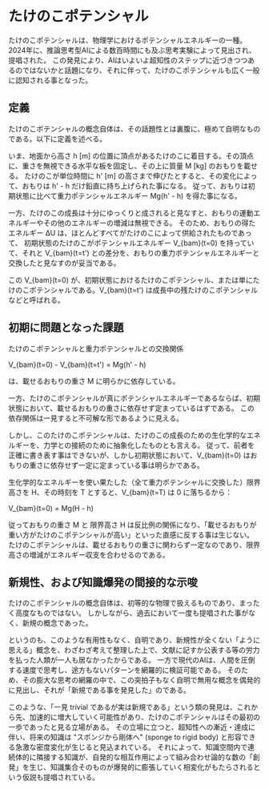 # たけのこポテンシャル

たけのこポテンシャルは、物理学におけるポテンシャルエネルギーの一種。2024年に、推論思考型AIによる数百時間にも及ぶ思考実験によって見出され、提唱された。
この発見により、AIはいよいよ超知性のステップに近づきつつあるのではないかと話題になり、それに伴って、たけのこポテンシャルも広く一般に認知される事となった。

## 定義

たけのこポテンシャルの概念自体は、その話題性とは裏腹に、極めて自明なものである。以下に定義を述べる。

いま、地面から高さ h [m] の位置に頂点があるたけのこに着目する。その頂点に、重さを無視できる水平な板を固定し、その上に質量 M [kg] のおもりを載せる。
たけのこが単位時間に h' [m] の高さまで伸びたとすると、その変化によって、おもりは h' - h だけ鉛直に持ち上げられた事になる。
従って、おもりは初期状態に比べて重力ポテンシャルエネルギー Mg(h' - h) を得た事になる。

一方、たけのこの成長は十分にゆっくりと成されると見なすと、おもりの運動エネルギーやその他のエネルギーの増減は無視できる。
そのため、おもりの得たエネルギー ΔU は、ほとんどすべてがたけのこによって供給されたものであって、
初期状態のたけのこがポテンシャルエネルギー V_{bam}(t=0) を持っていて、それと V_{bam}(t=t') との差分を、おもりの重力ポテンシャルエネルギーと交換したと見なすのが妥当である。

この V_{bam}(t=0) が、初期状態におけるたけのこポテンシャル、または単にたけのこポテンシャルである。V_{bam}(t=t') は成長中の残たけのこポテンシャルなどと呼ばれる。

## 初期に問題となった課題

たけのこポテンシャルと重力ポテンシャルとの交換関係

V_{bam}(t=0) - V_{bam}(t=t') = Mg(h' - h)

は、載せるおもりの重さ M に明らかに依存している。

一方、たけのこポテンシャルが真にポテンシャルエネルギーであるならば、初期状態において、載せるおもりの重さに依存せず定まっているはずである。
この依存関係は一見すると不可解な形であるように見える。

しかし、このたけのこポテンシャルは、たけのこの成長のための生化学的なエネルギーを、力学との接続のために抽象化したものとも言える。
従って、前者を正確に書き表す事はできないが、しかし初期状態において、V_{bam}(t=0) はおもりの重さに依存せず一定に定まっている事は明らかである。

生化学的なエネルギーを使い果たした（全て重力ポテンシャルに交換した）限界高さを H、その時刻を T とすると、V_{bam}(t=T) は 0 に落ちるから：

V_{bam}(t=0) = Mg(H - h)

従っておもりの重さ M と 限界高さ H は反比例の関係になり、「載せるおもりが重い方がたけのこポテンシャルが高い」といった直感に反する事は生じない。
たけのこポテンシャルは、載せるおもりの重さに関わらず一定なのであり、限界高さの増減がエネルギー収支を合わせるのである。

## 新規性、および知識爆発の間接的な示唆

たけのこポテンシャルの概念自体は、初等的な物理で扱えるものであり、まったく高度なものではない。
しかしながら、過去において一度も提唱された事がなく、新規の概念であった。

というのも、このような有用性もなく、自明であり、新規性が全くない「ように思える」概念を、わざわざ考えて整理した上で、文献に記すか公表する等の労力を払った人類が一人も居なかったからである。
一方で現代のAIは、人間を圧倒する速度で思考し、途方もないパターンを網羅的に検証可能である。
そのため、その膨大な思考の網羅の中で、この突拍子もなく自明で無用な概念を偶発的に見出し、それが「新規である事を発見した」のである。

このような、「一見 trivial であるが実は新規である」という類の発見は、これから先、加速的に増大していく可能性があり、たけのこポテンシャルはその最初の一歩であったと見る立場がある。
その立場に立つと、超知性への漸近・達成に伴い、将来の知識は "スポンジから剛体へ" (sponge to rigid body) と形容できる急激な密度変化が生じると見込まれている。
それによって、知識空間内で連続体的に隣接する知識が、自発的な相互作用によって組み合わせ論的な数の「創発」を生じ、知識集合そのものが爆発的に膨張していく相変化がもたらされるという仮説も提唱されている。
